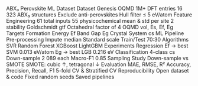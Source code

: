 ABX₃ Perovskite ML Dataset
    Dataset Genesis
      OQMD 1M+ DFT entries
      16 323 ABX₃ structures
      Exclude anti-perovskites
      Hull filter ≤ 5 eV/atom
    Feature Engineering
      61 total inputs
      55 physicochemical
        mean & std per site
      2 stability
        Goldschmidt gtf
        Octahedral factor of
      4 OQMD
        vol, Es, Ef, Eg
    Targets
      Formation Energy Ef
      Band Gap Eg
      Crystal System cs
    ML Pipeline
      Pre-processing
        Impute median
        Standard scale
      Train/Test 70:30
      Algorithms
        SVR
        Random Forest
        XGBoost
        LightGBM
    Experiments
      Regression
        Ef → best SVM 0.013 eV/atom
        Eg → best LGB 0.216 eV
      Classification
        4-class cs
        Down-sample 2 089 each
        Macro-F1 0.85
      Sampling Study
        Down-sample vs SMOTE
        SMOTE: cubic ↑, tetragonal ↓
    Evaluation
      MAE, RMSE, R²
      Accuracy, Precision, Recall, F1
      5-fold CV & Stratified CV
    Reproducibility
      Open dataset & code
      Fixed random seeds
      Saved pipelines
